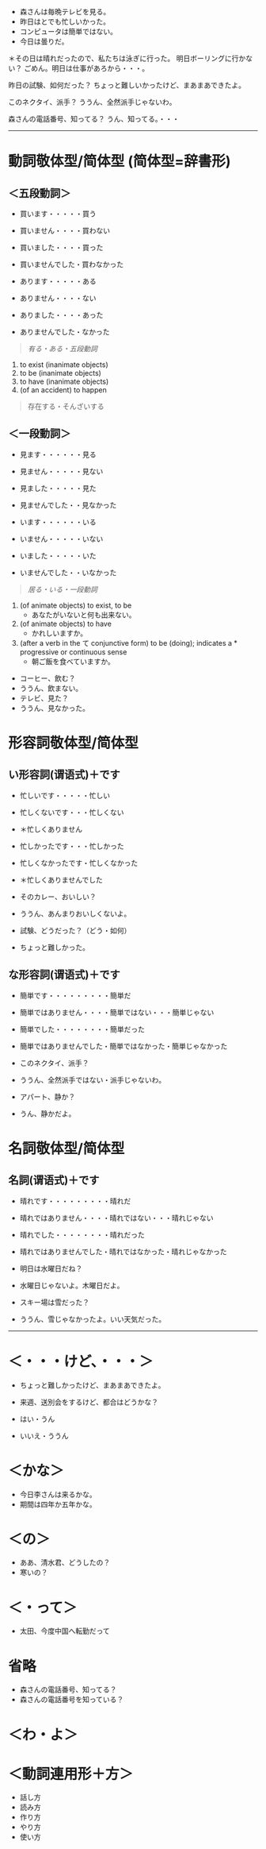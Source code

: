 * 森さんは毎晩テレビを見る。
* 昨日はとでも忙しいかった。
* コンピュータは簡単ではない。
* 今日は曇りだ。

＊その日は晴れだったので、私たちは泳ぎに行った。
明日ボーリングに行かない？
ごめん。明日は仕事があろから・・・。

昨日の試験、如何だった？
ちょっと難しいかったけど、まあまあできたよ。

このネクタイ、派手？
ううん、全然派手じゃないわ。

森さんの電話番号、知ってる？
うん、知ってる。・・・

---

# 動詞敬体型/简体型 (简体型=辞書形)
## ＜五段動詞＞
* 買います・・・・・買う
* 買いません・・・・買わない
* 買いました・・・・買った
* 買いませんでした・買わなかった


* あります・・・・・ある
* ありません・・・・ない
* ありました・・・・あった
* ありませんでした・なかった


> *有る・ある・五段動詞*
1. to exist (inanimate objects)
2. to be (inanimate objects)
3. to have (inanimate objects)
4. (of an accident) to happen

>存在する・そんざいする

## ＜一段動詞＞
* 見ます・・・・・・見る
* 見ません・・・・・見ない
* 見ました・・・・・見た
* 見ませんでした・・見なかった


* います・・・・・・いる
* いません・・・・・いない
* いました・・・・・いた
* いませんでした・・いなかった

> *居る・いる・一段動詞*
1. (of animate objects) to exist, to be
    * あなたがいないと何も出来ない。
2. (of animate objects) to have
    * かれしいますか。
3. (after a verb in the て conjunctive form) to be (doing); indicates a * progressive or continuous sense
    * 朝ご飯を食べていますか。

* コーヒー、飲む？
* ううん、飲まない。
* テレビ、見た？
* ううん、見なかった。

# 形容詞敬体型/简体型
## い形容詞(谓语式)＋です
* 忙しいです・・・・・忙しい
* 忙しくないです・・・忙しくない
* ＊忙しくありません
* 忙しかったです・・・忙しかった
* 忙しくなかったです・忙しくなかった
* ＊忙しくありませんでした


* そのカレー、おいしい？
* ううん、あんまりおいしくないよ。
* 試験、どうだった？（どう・如何）
* ちょっと難しかった。

## な形容詞(谓语式)＋です
* 簡単です・・・・・・・・・簡単だ
* 簡単ではありません・・・・簡単ではない・・・簡単じゃない
* 簡単でした・・・・・・・・簡単だった
* 簡単ではありませんでした・簡単ではなかった・簡単じゃなかった


* このネクタイ、派手？
* ううん、全然派手ではない・派手じゃないわ。
* アパート、静か？
* うん、静かだよ。

# 名詞敬体型/简体型
## 名詞(谓语式)＋です
* 晴れです・・・・・・・・・晴れだ
* 晴れではありません・・・・晴れではない・・・晴れじゃない
* 晴れでした・・・・・・・・晴れだった
* 晴れではありませんでした・晴れではなかった・晴れじゃなかった


* 明日は水曜日だね？
* 水曜日じゃないよ。木曜日だよ。
* スキー場は雪だった？
* ううん、雪じゃなかったよ。いい天気だった。

---

# ＜・・・けど、・・・＞
* ちょっと難しかったけど、まあまあできたよ。
* 来週、送別会をするけど、都合はどうかな？


* はい・うん
* いいえ・ううん

# ＜かな＞
* 今日李さんは来るかな。
* 期間は四年か五年かな。

# ＜の＞
* ああ、清水君、どうしたの？
* 寒いの？

# ＜・って＞
* 太田、今度中国へ転勤だって

# 省略
* 森さんの電話番号、知ってる？
* 森さんの電話番号を知っている？

# ＜わ・よ＞

# ＜動詞連用形＋方＞
* 話し方
* 読み方
* 作り方
* やり方
* 使い方
